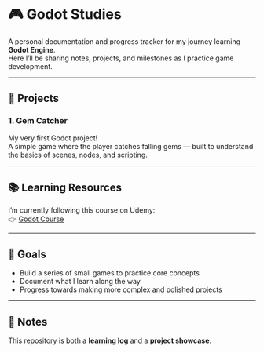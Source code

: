 # 🎮 Godot Studies  

A personal documentation and progress tracker for my journey learning **Godot Engine**.  
Here I’ll be sharing notes, projects, and milestones as I practice game development.  

---

## 📌 Projects  

### 1. Gem Catcher  
My very first Godot project!  
A simple game where the player catches falling gems — built to understand the basics of scenes, nodes, and scripting.  

---

## 📚 Learning Resources  

I’m currently following this course on Udemy:  
👉 [Godot Course](https://www.udemy.com/courses/search/?src=ukw&subs_filter_type=subs_only&q=godot&sort=relevance&lang=en)  

---

## 🚀 Goals  

- Build a series of small games to practice core concepts  
- Document what I learn along the way  
- Progress towards making more complex and polished projects  

---

## 📝 Notes  

This repository is both a **learning log** and a **project showcase**.  

